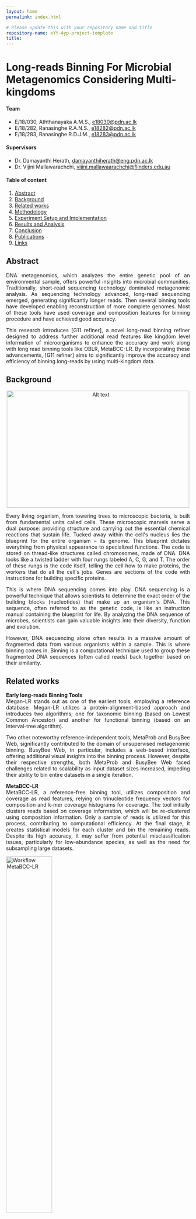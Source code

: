 ```yaml
---
layout: home
permalink: index.html

# Please update this with your repository name and title
repository-name: eYY-4yp-project-template
title:
---
```


[comment]: # "This is the standard layout for the project, but you can clean this and use your own template"

# Long-reads Binning For Microbial Metagenomics Considering Multi-kingdoms


#### Team

- E/18/030, Aththanayaka A.M.S., [e18030@pdn.ac.lk](mailto:name@email.com)
- E/18/282, Ranasinghe R.A.N.S., [e18282@pdn.ac.lk](mailto:name@email.com)
- E/18/283, Ranasinghe R.D.J.M., [e18283@pdn.ac.lk](mailto:name@email.com)

#### Supervisors

- Dr. Damayanthi Herath, [damayanthiherath@eng.pdn.ac.lk](mailto:name@eng.pdn.ac.lk)
- Dr. Vijini Mallawarachchi, [vijini.mallawaarachchi@flinders.edu.au](mailto:name@eng.pdn.ac.lk)

#### Table of content

1. [Abstract](#abstract)
2. [Background](#background)
3. [Related works](#related-works)
4. [Methodology](#methodology)
5. [Experiment Setup and Implementation](#experiment-setup-and-implementation)
6. [Results and Analysis](#results-and-analysis)
7. [Conclusion](#conclusion)
8. [Publications](#publications)
9. [Links](#links)


## Abstract
<p style="text-align: justify">
DNA metagenomics, which analyzes the entire genetic pool of an environmental sample, offers powerful insights into microbial communities. Traditionally, short-read sequencing technology dominated metagenomic analysis. As sequencing technology advanced, long-read sequencing emerged, generating significantly longer reads. Then several binning tools have developed enabling reconstruction of more complete genomes. Most of these tools have used coverage and composition features for binning procedure and have achieved good accuracy. 
</p>
<p style="text-align: justify">
This research introduces [G11 refiner], a novel long-read binning refiner designed to address further additional read features like kingdom level information of microorganisms to enhance the accuracy and work along with long read binning tools like OBLR, MetaBCC-LR. By incorporating these advancements, [G11 refiner] aims to significantly improve the accuracy and efficiency of binning long-reads by using multi-kingdom data. 
</p>

## Background 

<p align="center">
  <img src="https://useruploads.socratic.org/puDVmAVgSBy1dqrzo38g_cellsToDNA.gif" alt="Alt text" width="500" height="320">
</p>
<p style="text-align: justify">
Every living organism, from towering trees to microscopic bacteria, is built from fundamental units called cells. These microscopic marvels serve a dual purpose: providing structure and carrying out the essential chemical reactions that sustain life. Tucked away within the cell's nucleus lies the blueprint for the entire organism – its genome. This blueprint dictates everything from physical appearance to specialized functions. The code is stored on thread-like structures called chromosomes, made of DNA. DNA looks like a twisted ladder with four rungs labeled A, C, G, and T. The order of these rungs is the code itself, telling the cell how to make proteins, the workers that do all the cell's jobs. Genes are sections of the code with instructions for building specific proteins.
</p>
<p style="text-align: justify">
This is where DNA sequencing comes into play. DNA sequencing is a powerful technique that allows scientists to determine the exact order of the building blocks (nucleotides) that make up an organism's DNA. This sequence, often referred to as the genetic code, is like an instruction manual containing the blueprint for life. By analyzing the DNA sequence of microbes, scientists can gain valuable insights into their diversity, function and evolution.
</p>
<p style="text-align: justify">
However, DNA sequencing alone often results in a massive amount of fragmented data from various organisms within a sample. This is where binning comes in. Binning is a computational technique used to group these fragmented DNA sequences (often called reads) back together based on their similarity.
</p>

## Related works

<p style="text-align: justify">
<b>Early long-reads Binning Tools<br></b>
Megan-LR stands out as one of the earliest tools, employing a reference database. Megan-LR utilizes a protein-alignment-based approach and introduces two algorithms; one for taxonomic binning (based on Lowest Common Ancestor) and another for functional binning (based on an Interval-tree algorithm).
</p>
<p style="text-align: justify">
Two other noteworthy reference-independent tools, MetaProb and BusyBee Web, significantly contributed to the domain of unsupervised metagenomic binning. BusyBee Web, in particular, includes a web-based interface, offering additional visual insights into the binning process. However, despite their respective strengths, both MetaProb and BusyBee Web faced challenges related to scalability as input dataset sizes increased, impeding their ability to bin entire datasets in a single iteration.
</p>

<p align="justify">
<b>MetaBCC-LR<br></b>
MetaBCC-LR, a reference-free binning tool, utilizes composition and coverage as read features, relying on trinucleotide frequency vectors for composition and k-mer coverage histograms for coverage. The tool initially clusters reads based on coverage information, which will be re-clustered using composition information. 
Only a sample of reads is utilized for this process, contributing to computational efficiency. At the final stage, it creates statistical models for each cluster and bin the remaining reads. Despite its high accuracy, it may suffer from potential misclassification issues, particularly for low-abundance species, as well as the need for subsampling large datasets.
</p>

<img src="./images/metabcc.png" alt="Workflow MetaBCC-LR" width="50%" title="Workflow MetaBCC-LR"><br>
<p style="text-align: justify">
<b>LRBinner<br></b>
LRBinner adopts an innovative approach to reference-free binning by concurrently computing composition and coverage information for the entire dataset. It merges these features through a variational autoencoder, eliminating the need for subsampling and improving overall binning accuracy. It uses tetranucleotide frequency vectors for composition and k-mer coverage vectors as coverage information of reads. However, the tool faces challenges in distinguishing long reads from similar regions shared between different species.
</p>

<img src="https://media.springernature.com/full/springer-static/image/art%3A10.1186%2Fs13015-022-00221-z/MediaObjects/13015_2022_221_Fig1_HTML.png?as=webp " alt="Workflow LRBinner" width="50%" title="Workflow LRBinner"><br>

<p style="text-align: justify">
<b>OBLR<br></b>
OBLR introduces a novel strategy in reference-free binning, leveraging read overlap graphs to estimate coverages and improve binning outcomes. It then employs the HDBSCAN hierarchical density-based clustering algorithm for read clustering. Additionally, it uses a sample of reads for initial clustering sampled using a probabilistic downsampling strategy. This results in clusters with similar sizes and fewer isolated points. OBLR then utilizes inductive learning with the GraphSAGE neural network architecture to assign bins to remaining reads.
</p>

<img src="https://media.springernature.com/lw685/springer-static/image/chp%3A10.1007%2F978-3-031-06220-9_15/MediaObjects/526061_1_En_15_Fig1_HTML.png" alt="Workflow OBLR" width="50%" title="Workflow OBLR"><br>

## Proposed Work
We have identified the following as the challenges in existing tools.

- Mainly focus on composition and coverage as primary features. However, marker genes-based kingdom-level information can enhance the binning process.

- Existing long reads binning tools overlook differential abundance in multiple samples. Considering species abundance across samples could enhance binning accuracy.

- Lack of binning refinements for long reads binning tools. Introducing refining mechanisms could improve the precision of bin assignments.

Therefore, this project aims to develop a method to bin long reads from multiple metagenomic samples while being aware of the underlying microbial kingdoms. Specifically, it will be a Python-based command-line tool addressing the scalability issues with massive datasets.

## Methodology

Our methodology comprises two main stages: preprocessing and refining.

### Preprocessing

<p align="center">
<img src="./images/preprocessing.JPG" alt="Workflow" width="50%" title="Workflow">
</p>

<p style="text-align: justify">
In the preprocessing stage, we focus on generating a read overlap graph using existing tools.We employ read overlap graphs due to their ability to incorporate overlapping information between reads into the binning process. They also facilitate the identification of mis-binned reads, which are crucial for improving binning accuracy.OBLR is one such tool that generates a read overlap graph as part of its binning process. However, for other tools like LRBinner or MetaBCC-LR, we need to generate overlap graphs, which is the primary task in the preprocessing phase.
</p>

### Refining

The refining stage involves several steps aimed at enhancing the quality of bins obtained from preprocessing.

<p align="center">
<img src="./images/refining.JPG" alt="Methodology" width="50%" title="Methodology">
</p>

  
- Initially, the output from preprocessing, i.e., the read overlap graph, is utilized to identify mis-binned reads. Mis-binned reads, located at the borders of bins, are prone to being incorrectly binned due to their ambiguous nature. Identifying and addressing these reads is crucial for improving binning accuracy.

- Following identification, all reads in the dataset are annotated according to kingdom-level information, including prokaryotes (Bacteria, Archaea), eukaryotes (Protists, Fungi), and viruses. Prokaryotes and eukaryotes are identified using kingdom-specific single copy marker genes, while viruses are identified using orthologous gene groups obtained from VOG (Viral Orthologous Groups) and PHROG (Phage and Virus Orthologous Groups) databases. This annotation process provides crucial insights into the taxonomic composition of the dataset. Reads are then annotated with particular marker genes if they exist, facilitating further processing and characterization of the genomic content.

- Mis-binned reads are subsequently relabeled based on their allocated marker genes. If a read cannot be confidently relabeled, it is retained as ambiguous for resolution in subsequent steps. This iterative refinement process ensures that bins are accurately labeled and representative of their genomic content.

- The final step involves label propagation, aiming to relabel all remaining ambiguous reads. This process utilizes a Graph Neural Network (GNN) that considers both composition and coverage information of reads. By leveraging advanced machine learning techniques, we can effectively resolve ambiguous assignments and produce refined bins that accurately reflect the genomic composition of the dataset.

Through these comprehensive steps, our methodology enables the generation of refined bins that are not only accurate but also provide valuable insights into the taxonomic and functional characteristics of the underlying genomic content.


## Experiment Setup and Implementation

This section details the data used in experiments and tools employed in the overall workflow of the implementation.

#### Data
##### Testing Binning Tool Functionality
The simLoRD read simulator was used to generate datasets containing diverse kingdom-level microorganisms for initial testing of binning tool functionality. Mock community reference sequences were employed in this process.

##### Current Experimental Setup
The current experimental setup utilizes datasets from two chemistries: R9.4 (older long reads) and R10.4 (latest, most accurate long reads). R10.4 data is primarily used due to its superior read accuracy.

Examples:
- SRR9328980 (includes Bacteria and Eukaryota)
- ERR97765782 (includes Bacteria, Archaea, Eukaryota, and Viruses)

##### Marker Genes
Marker genes are specific DNA or protein sequences that indicate the presence of a particular organism or functional group. The information for these marker genes is stored in hidden Markov model files (.hmm files).  Currently, a combined database containing 38,991 marker genes related to bacteria, fungi, protists, and viruses is used for analysis.

#### Tools
- Sec2covvec - To get the Kmer coverage profiles
- Prodigal - To predict protein-coding sequences from reads.
- HMMER - To scan marker genes within protein-coded sequences
- Minimap - To get the mapping between reads and the actual species bin they belong


## Results and Analysis

## Conclusion

## Publications
[//]: # "Note: Uncomment each once you uploaded the files to the repository"

<!-- 1. [Semester 7 report](./) -->
<!-- 2. [Semester 7 slides](./) -->
<!-- 3. [Semester 8 report](./) -->
<!-- 4. [Semester 8 slides](./) -->
<!-- 5. Author 1, Author 2 and Author 3 "Research paper title" (2021). [PDF](./). -->

## References

## Links

[//]: # ( NOTE: EDIT THIS LINKS WITH YOUR REPO DETAILS )

- [Project Repository](https://github.com/cepdnaclk/repository-name)
- [Project Page](https://cepdnaclk.github.io/repository-name)
- [Department of Computer Engineering](http://www.ce.pdn.ac.lk/)
- [University of Peradeniya](https://eng.pdn.ac.lk/)

[//]: # "Please refer this to learn more about Markdown syntax"
[//]: # "https://github.com/adam-p/markdown-here/wiki/Markdown-Cheatsheet"

